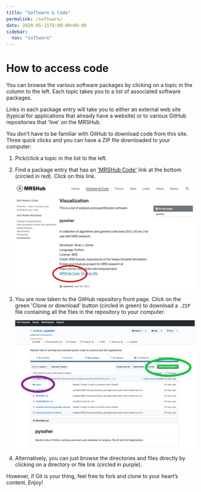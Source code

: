 ```yaml
---
title: "Software & Code"
permalink: /software/
date: 2020-05-15T8:00:00+00:00
sidebar:
  nav: "software"
---
```

# How to access code

You can browse the various software packages by clicking on a topic in the column to the left. Each topic takes you to a list of associated software packages.

Links in each package entry will take you to either an external web site (typical for applications that already have a website) or to various GitHub repositories that 'live' on the MRSHub.

You don’t have to be familiar with GitHub to download code from this site. Three quick clicks and you can have a ZIP file downloaded to your computer:

1. Pick/click a topic in the list to the left.

2. Find a package entry that has an ['MRSHub Code']() link at the bottom (circled in red). Click on this link.

    ![MRSHub Code links take you to a GitHub repository](/assets/images/software-how-to-access-code-mrshub-link.png)

3. You are now taken to the GitHub repository front page. Click on the green 'Clone or download' button (circled in green) to download a `.ZIP` file containing all the files in the repository to your computer.

    ![Navigating through and downloading from a GitHub repository](/assets/images/software-navigate-github-repository.png)

4. Alternatively, you can just browse the directories and files directly by clicking on a directory or file link (circled in purple).

However, if Git is your thing, feel free to fork and clone to your heart’s content. Enjoy!
